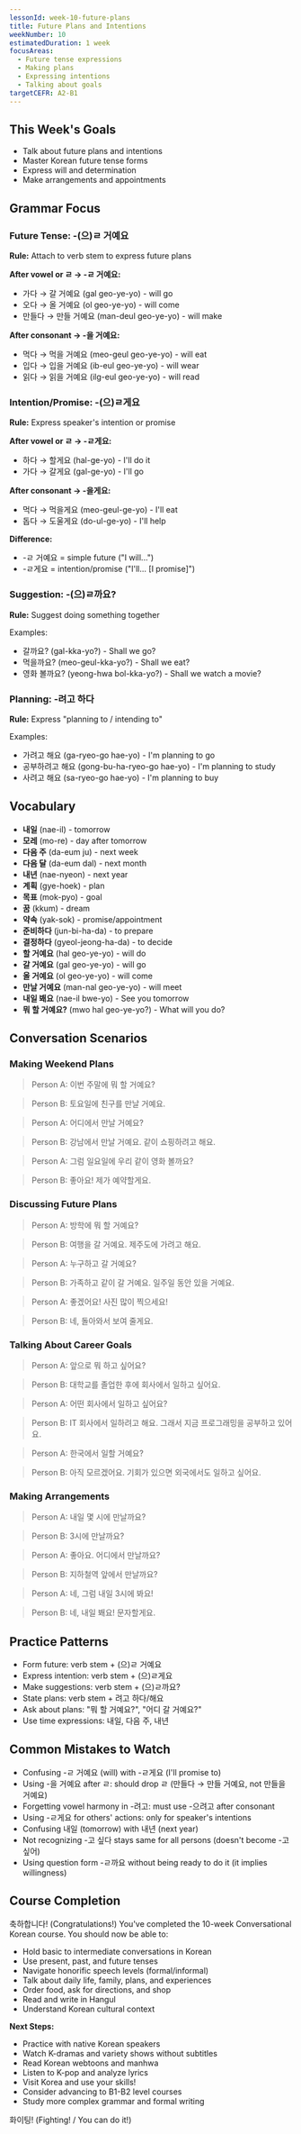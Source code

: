 ```yaml
---
lessonId: week-10-future-plans
title: Future Plans and Intentions
weekNumber: 10
estimatedDuration: 1 week
focusAreas:
  - Future tense expressions
  - Making plans
  - Expressing intentions
  - Talking about goals
targetCEFR: A2-B1
---
```


## This Week's Goals

- Talk about future plans and intentions
- Master Korean future tense forms
- Express will and determination
- Make arrangements and appointments

## Grammar Focus

### Future Tense: -(으)ㄹ 거예요

**Rule:** Attach to verb stem to express future plans

**After vowel or ㄹ → -ㄹ 거예요:**
- 가다 → 갈 거예요 (gal geo-ye-yo) - will go
- 오다 → 올 거예요 (ol geo-ye-yo) - will come
- 만들다 → 만들 거예요 (man-deul geo-ye-yo) - will make

**After consonant → -을 거예요:**
- 먹다 → 먹을 거예요 (meo-geul geo-ye-yo) - will eat
- 입다 → 입을 거예요 (ib-eul geo-ye-yo) - will wear
- 읽다 → 읽을 거예요 (ilg-eul geo-ye-yo) - will read

### Intention/Promise: -(으)ㄹ게요

**Rule:** Express speaker's intention or promise

**After vowel or ㄹ → -ㄹ게요:**
- 하다 → 할게요 (hal-ge-yo) - I'll do it
- 가다 → 갈게요 (gal-ge-yo) - I'll go

**After consonant → -을게요:**
- 먹다 → 먹을게요 (meo-geul-ge-yo) - I'll eat
- 돕다 → 도울게요 (do-ul-ge-yo) - I'll help

**Difference:**
- -ㄹ 거예요 = simple future ("I will...")
- -ㄹ게요 = intention/promise ("I'll... [I promise]")

### Suggestion: -(으)ㄹ까요?

**Rule:** Suggest doing something together

Examples:
- 갈까요? (gal-kka-yo?) - Shall we go?
- 먹을까요? (meo-geul-kka-yo?) - Shall we eat?
- 영화 볼까요? (yeong-hwa bol-kka-yo?) - Shall we watch a movie?

### Planning: -려고 하다

**Rule:** Express "planning to / intending to"

Examples:
- 가려고 해요 (ga-ryeo-go hae-yo) - I'm planning to go
- 공부하려고 해요 (gong-bu-ha-ryeo-go hae-yo) - I'm planning to study
- 사려고 해요 (sa-ryeo-go hae-yo) - I'm planning to buy

## Vocabulary

- **내일** (nae-il) - tomorrow
- **모레** (mo-re) - day after tomorrow
- **다음 주** (da-eum ju) - next week
- **다음 달** (da-eum dal) - next month
- **내년** (nae-nyeon) - next year
- **계획** (gye-hoek) - plan
- **목표** (mok-pyo) - goal
- **꿈** (kkum) - dream
- **약속** (yak-sok) - promise/appointment
- **준비하다** (jun-bi-ha-da) - to prepare
- **결정하다** (gyeol-jeong-ha-da) - to decide
- **할 거예요** (hal geo-ye-yo) - will do
- **갈 거예요** (gal geo-ye-yo) - will go
- **올 거예요** (ol geo-ye-yo) - will come
- **만날 거예요** (man-nal geo-ye-yo) - will meet
- **내일 봬요** (nae-il bwe-yo) - See you tomorrow
- **뭐 할 거예요?** (mwo hal geo-ye-yo?) - What will you do?

## Conversation Scenarios

### Making Weekend Plans

> Person A: 이번 주말에 뭐 할 거예요?

> Person B: 토요일에 친구를 만날 거예요.

> Person A: 어디에서 만날 거예요?

> Person B: 강남에서 만날 거예요. 같이 쇼핑하려고 해요.

> Person A: 그럼 일요일에 우리 같이 영화 볼까요?

> Person B: 좋아요! 제가 예약할게요.

### Discussing Future Plans

> Person A: 방학에 뭐 할 거예요?

> Person B: 여행을 갈 거예요. 제주도에 가려고 해요.

> Person A: 누구하고 갈 거예요?

> Person B: 가족하고 같이 갈 거예요. 일주일 동안 있을 거예요.

> Person A: 좋겠어요! 사진 많이 찍으세요!

> Person B: 네, 돌아와서 보여 줄게요.

### Talking About Career Goals

> Person A: 앞으로 뭐 하고 싶어요?

> Person B: 대학교를 졸업한 후에 회사에서 일하고 싶어요.

> Person A: 어떤 회사에서 일하고 싶어요?

> Person B: IT 회사에서 일하려고 해요. 그래서 지금 프로그래밍을 공부하고 있어요.

> Person A: 한국에서 일할 거예요?

> Person B: 아직 모르겠어요. 기회가 있으면 외국에서도 일하고 싶어요.

### Making Arrangements

> Person A: 내일 몇 시에 만날까요?

> Person B: 3시에 만날까요?

> Person A: 좋아요. 어디에서 만날까요?

> Person B: 지하철역 앞에서 만날까요?

> Person A: 네, 그럼 내일 3시에 봐요!

> Person B: 네, 내일 봬요! 문자할게요.

## Practice Patterns

- Form future: verb stem + (으)ㄹ 거예요
- Express intention: verb stem + (으)ㄹ게요
- Make suggestions: verb stem + (으)ㄹ까요?
- State plans: verb stem + 려고 하다/해요
- Ask about plans: "뭐 할 거예요?", "어디 갈 거예요?"
- Use time expressions: 내일, 다음 주, 내년

## Common Mistakes to Watch

- Confusing -ㄹ 거예요 (will) with -ㄹ게요 (I'll promise to)
- Using -을 거예요 after ㄹ: should drop ㄹ (만들다 → 만들 거예요, not 만들을 거예요)
- Forgetting vowel harmony in -려고: must use -으려고 after consonant
- Using -ㄹ게요 for others' actions: only for speaker's intentions
- Confusing 내일 (tomorrow) with 내년 (next year)
- Not recognizing -고 싶다 stays same for all persons (doesn't become -고 싶어)
- Using question form -ㄹ까요 without being ready to do it (it implies willingness)

## Course Completion

축하합니다! (Congratulations!) You've completed the 10-week Conversational Korean course. You should now be able to:
- Hold basic to intermediate conversations in Korean
- Use present, past, and future tenses
- Navigate honorific speech levels (formal/informal)
- Talk about daily life, family, plans, and experiences
- Order food, ask for directions, and shop
- Read and write in Hangul
- Understand Korean cultural context

**Next Steps:**
- Practice with native Korean speakers
- Watch K-dramas and variety shows without subtitles
- Read Korean webtoons and manhwa
- Listen to K-pop and analyze lyrics
- Visit Korea and use your skills!
- Consider advancing to B1-B2 level courses
- Study more complex grammar and formal writing

화이팅! (Fighting! / You can do it!)
